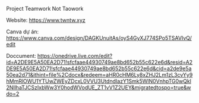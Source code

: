 Project Teamwork Not Taowork

Website: https://www.twntw.xyz

Canva dự án: https://www.canva.com/design/DAGKUnuitAs/oyS4GyXJ774SPo5TSAVIvQ/edit

Doccument: https://onedrive.live.com/edit?id=A2DE9E5A50EA2D71!sfcfaae44930749ae8bd652b55c622e6d&resid=A2DE9E5A50EA2D71!sfcfaae44930749ae8bd652b55c622e6d&cid=a2de9e5a50ea2d71&ithint=file%2Cdocx&redeem=aHR0cHM6Ly8xZHJ2Lm1zL3cvYy9hMmRlOWU1YTUwZWEyZDcxL0VVU3UtdndIazY1Smk5WlN0VnhpTG0wQkl2NllhaTJCSzIxbWw3Y0hodWVodUE_ZT1vV1Z2UEY&migratedtospo=true&wdo=2
